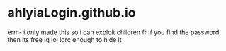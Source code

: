 # ahlyiaLogin.github.io

erm- i only made this so i can exploit children fr
if you find the password then its free ig lol
idrc enough to hide it
